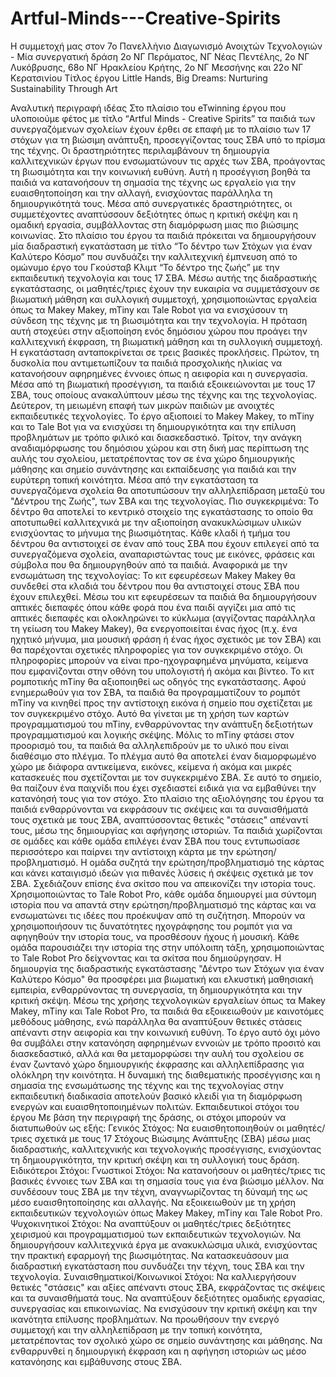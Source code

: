 # Artful-Minds---Creative-Spirits
Η συμμετοχή μας στον 7ο Πανελλήνιο Διαγωνισμό  Ανοιχτών Τεχνολογιών  - Μία συνεργατική δράση 2ο ΝΓ Περάματος, ΝΓ Νέας Πεντέλης, 2ο ΝΓ Λυκόβρυσης, 68ο ΝΓ Ηρακλείου Κρήτης, 2ο ΝΓ Μεσσήνης και 22ο ΝΓ Κερατσινίου
Τίτλος έργου
Little Hands, Big Dreams: Nurturing Sustainability Through Art


Αναλυτική περιγραφή ιδέας 
Στο πλαίσιο του eTwinning έργου που υλοποιούμε φέτος με τίτλο “Artful Minds - Creative Spirits” τα παιδιά των συνεργαζόμενων σχολείων έχουν έρθει σε επαφή με το πλαίσιο των 17 στόχων για τη βιώσιμη ανάπτυξη, προσεγγίζοντας τους ΣΒΑ υπό το πρίσμα της τέχνης. Οι δραστηριότητες περιλαμβάνουν τη δημιουργία καλλιτεχνικών έργων που ενσωματώνουν τις αρχές των ΣΒΑ, προάγοντας τη βιωσιμότητα και την κοινωνική ευθύνη. Αυτή η προσέγγιση βοηθά τα παιδιά να κατανοήσουν τη σημασία της τέχνης ως εργαλείο για την ευαισθητοποίηση και την αλλαγή, ενισχύοντας παράλληλα τη δημιουργικότητά τους. Μέσα από συνεργατικές δραστηριότητες, οι συμμετέχοντες αναπτύσσουν δεξιότητες όπως η κριτική σκέψη και η ομαδική εργασία, συμβάλλοντας στη διαμόρφωση μιας πιο βιώσιμης κοινωνίας.
Στο πλαίσιο του έργου τα παιδιά πρόκειται να δημιουργήσουν μία διαδραστική εγκατάσταση με τίτλο “Το δέντρο των Στόχων για έναν Καλύτερο Κόσμο” που συνδυάζει την καλλιτεχνική έμπνευση από το ομώνυμο έργο του Γκούσταβ Κλιμτ “Το δέντρο της ζωής” με την εκπαιδευτική τεχνολογία και τους 17 ΣΒΑ. Μέσω αυτής της διαδραστικής εγκατάστασης, οι μαθητές/τριες έχουν την ευκαιρία να συμμετάσχουν σε βιωματική μάθηση και συλλογική συμμετοχή, χρησιμοποιώντας εργαλεία όπως τα Makey Makey, mTiny και Tale Robot για να ενισχύσουν τη σύνδεση της τέχνης με τη βιωσιμότητα και την τεχνολογία. Η πρόταση αυτή στοχεύει στην αξιοποίηση ενός δημόσιου χώρου που προάγει την καλλιτεχνική έκφραση, τη βιωματική μάθηση και τη συλλογική συμμετοχή. 
Η εγκατάσταση ανταποκρίνεται σε τρεις βασικές προκλήσεις. Πρώτον, τη δυσκολία που αντιμετωπίζουν τα παιδιά προσχολικής ηλικίας να κατανοήσουν αφηρημένες έννοιες όπως η αειφορία και η συνεργασία. Μέσα από τη βιωματική προσέγγιση, τα παιδιά εξοικειώνονται με τους 17 ΣΒΑ, τους οποίους ανακαλύπτουν μέσω της τέχνης και της τεχνολογίας. Δεύτερον, τη μειωμένη επαφή των μικρών παιδιών με ανοιχτές εκπαιδευτικές τεχνολογίες. Το έργο αξιοποιεί το Makey Makey, το mTiny και το Tale Bot για να ενισχύσει τη δημιουργικότητα και την επίλυση προβλημάτων με τρόπο φιλικό και διασκεδαστικό. Τρίτον, την ανάγκη αναδιαμόρφωσης του δημόσιου χώρου και στη δική μας περίπτωση της αυλής του σχολείου, μετατρέποντας τον σε ένα χώρο δημιουργικής μάθησης και σημείο συνάντησης και εκπαίδευσης για παιδιά και την ευρύτερη τοπική κοινότητα.
Μέσα από την εγκατάσταση τα συνεργαζόμενα σχολεία θα αποτυπώσουν την αλληλεπίδραση μεταξύ του "Δέντρου της Ζωής", των ΣΒΑ και της τεχνολογίας. Πιο συγκεκριμένα: Το δέντρο θα αποτελεί το κεντρικό στοιχείο της εγκατάστασης το οποίο θα αποτυπωθεί καλλιτεχνικά με την αξιοποίηση ανακυκλώσιμων υλικών ενισχύοντας το μήνυμα της βιωσιμότητας. Κάθε κλαδί ή τμήμα του δέντρου θα αντιστοιχεί σε έναν από τους ΣΒΑ που έχουν επιλεγεί από τα συνεργαζόμενα σχολεία, αναπαριστώντας τους με εικόνες, φράσεις και σύμβολα που θα δημιουργηθούν από τα παιδιά.
Αναφορικά με την ενσωμάτωση της τεχνολογίας: Το κιτ εφευρέσεων Makey Makey θα συνδεθεί στα κλαδιά του δέντρου που θα αντιστοιχεί στους ΣΒΑ που έχουν επιλεχθεί. Μέσω του κιτ εφευρέσεων τα παιδιά θα δημιουργήσουν απτικές διεπαφές όπου κάθε φορά που ένα παιδί αγγίζει μια από τις απτικές διεπαφές και ολοκληρώνει το κύκλωμα (αγγίζοντας παράλληλα τη γείωση του Makey Makey), θα ενεργοποιείται ένας ήχος (π.χ. ένα ηχητικό μήνυμα, μια μουσική φράση ή ένας ήχος σχετικός με τον ΣΒΑ) και θα παρέχονται σχετικές πληροφορίες για τον συγκεκριμένο στόχο. Οι πληροφορίες μπορούν να είναι προ-ηχογραφημένα μηνύματα, κείμενα που εμφανίζονται στην οθόνη του υπολογιστή ή ακόμα και βίντεο.
Το κιτ ρομποτικής mTiny θα αξιοποιηθεί ως οδηγός της εγκατάστασης. Αφού ενημερωθούν για τον ΣΒΑ, τα παιδιά θα προγραμματίζουν το ρομπότ mTiny να κινηθεί προς την αντίστοιχη εικόνα ή σημείο που σχετίζεται με τον συγκεκριμένο στόχο. Αυτό θα γίνεται με τη χρήση των καρτών προγραμματισμού του mTiny, ενθαρρύνοντας την ανάπτυξη δεξιοτήτων προγραμματισμού και λογικής σκέψης. Μόλις το mTiny φτάσει στον προορισμό του, τα παιδιά θα αλληλεπιδρούν με το υλικό που είναι διαθέσιμο στο πλέγμα. Το πλέγμα αυτό θα αποτελεί έναν διαμορφωμένο χώρο με διάφορα αντικείμενα, εικόνες, κείμενα ή ακόμα και μικρές κατασκευές που σχετίζονται με τον συγκεκριμένο ΣΒΑ. Σε αυτό το σημείο, θα παίζουν ένα παιχνίδι που έχει σχεδιαστεί ειδικά για να εμβαθύνει την κατανόησή τους για τον στόχο.
Στο πλαίσιο της αξιολόγησης του έργου τα παιδιά ενθαρρύνονται να  εκφράσουν τις σκέψεις και τα συναισθήματά τους σχετικά με τους ΣΒΑ, αναπτύσσοντας θετικές "στάσεις" απέναντί τους, μέσω της δημιουργίας και αφήγησης ιστοριών. Τα παιδιά χωρίζονται σε ομάδες και κάθε ομάδα επιλέγει έναν ΣΒΑ που τους εντυπωσίασε περισσότερο και παίρνει την αντίστοιχη κάρτα με την ερώτηση/προβληματισμό. Η ομάδα συζητά την ερώτηση/προβληματισμό της κάρτας και κάνει καταιγισμό ιδεών για πιθανές λύσεις ή σκέψεις σχετικά με τον ΣΒΑ. Σχεδιάζουν επίσης ένα σκίτσο που να απεικονίζει την ιστορία τους. Χρησιμοποιώντας το Tale Robot Pro, κάθε ομάδα δημιουργεί μια σύντομη ιστορία που να απαντά στην ερώτηση/προβληματισμό της κάρτας και να ενσωματώνει τις ιδέες που προέκυψαν από τη συζήτηση. Μπορούν να χρησιμοποιήσουν τις δυνατότητες ηχογράφησης του ρομπότ για να αφηγηθούν την ιστορία τους, να προσθέσουν ήχους ή μουσική. Κάθε ομάδα παρουσιάζει την ιστορία της στην υπόλοιπη τάξη, χρησιμοποιώντας το Tale Robot Pro δείχνοντας και τα σκίτσα που δημιούργησαν.
Η δημιουργία της διαδραστικής εγκατάστασης "Δέντρο των Στόχων για έναν Καλύτερο Κόσμο" θα προσφέρει μια βιωματική και ελκυστική μαθησιακή εμπειρία, ενθαρρύνοντας τη συνεργασία, τη δημιουργικότητα και την κριτική σκέψη. Μέσω της χρήσης τεχνολογικών εργαλείων όπως τα Makey Makey, mTiny και Tale Robot Pro, τα παιδιά θα εξοικειωθούν με καινοτόμες μεθόδους μάθησης, ενώ παράλληλα θα αναπτύξουν θετικές στάσεις απέναντι στην αειφορία και την κοινωνική ευθύνη. Το έργο αυτό όχι μόνο θα συμβάλει στην κατανόηση αφηρημένων εννοιών με τρόπο προσιτό και διασκεδαστικό, αλλά και θα μεταμορφώσει την αυλή του σχολείου σε έναν ζωντανό χώρο δημιουργικής έκφρασης και αλληλεπίδρασης για ολόκληρη την κοινότητα. Η δυναμική της διαθεματικής προσέγγισης και η σημασία της ενσωμάτωσης της τέχνης και της τεχνολογίας στην εκπαιδευτική διαδικασία αποτελούν βασικό κλειδί για τη διαμόρφωση ενεργών και ευαισθητοποιημένων πολιτών. 
Εκπαιδευτικοί στόχοι του έργου
Με βάση την περιγραφή της δράσης, οι στόχοι μπορούν να διατυπωθούν ως εξής:
Γενικός Στόχος:
Να ευαισθητοποιηθούν οι μαθητές/τριες σχετικά με τους 17 Στόχους Βιώσιμης Ανάπτυξης (ΣΒΑ) μέσω μιας διαδραστικής, καλλιτεχνικής και τεχνολογικής προσέγγισης, ενισχύοντας τη δημιουργικότητα, την κριτική σκέψη και τη συλλογική τους δράση.
Ειδικότεροι Στόχοι:
Γνωστικοί Στόχοι:
Να κατανοήσουν οι μαθητές/τριες τις βασικές έννοιες των ΣΒΑ και τη σημασία τους για ένα βιώσιμο μέλλον.
Να συνδέσουν τους ΣΒΑ με την τέχνη, αναγνωρίζοντας τη δύναμή της ως μέσο ευαισθητοποίησης και αλλαγής.
Να εξοικειωθούν με τη χρήση εκπαιδευτικών τεχνολογιών όπως Makey Makey, mTiny και Tale Robot Pro.
Ψυχοκινητικοί Στόχοι:
Να αναπτύξουν οι μαθητές/τριες δεξιότητες χειρισμού και προγραμματισμού των εκπαιδευτικών τεχνολογιών.
Να δημιουργήσουν καλλιτεχνικά έργα με ανακυκλώσιμα υλικά, ενισχύοντας την πρακτική εφαρμογή της βιωσιμότητας.
Να κατασκευάσουν μια διαδραστική εγκατάσταση που συνδυάζει την τέχνη, τους ΣΒΑ και την τεχνολογία.
Συναισθηματικοί/Κοινωνικοί Στόχοι:
Να καλλιεργήσουν θετικές "στάσεις" και αξίες απέναντι στους ΣΒΑ, εκφράζοντας τις σκέψεις και τα συναισθήματά τους.
Να αναπτύξουν δεξιότητες ομαδικής εργασίας, συνεργασίας και επικοινωνίας.
Να ενισχύσουν την κριτική σκέψη και την ικανότητα επίλυσης προβλημάτων.
Να προωθήσουν την ενεργό συμμετοχή και την αλληλεπίδραση με την τοπική κοινότητα, μετατρέποντας τον σχολικό χώρο σε σημείο συνάντησης και μάθησης.
Να ενθαρρυνθεί η δημιουργική έκφραση και η αφήγηση ιστοριών ως μέσο κατανόησης και εμβάθυνσης στους ΣΒΑ.
